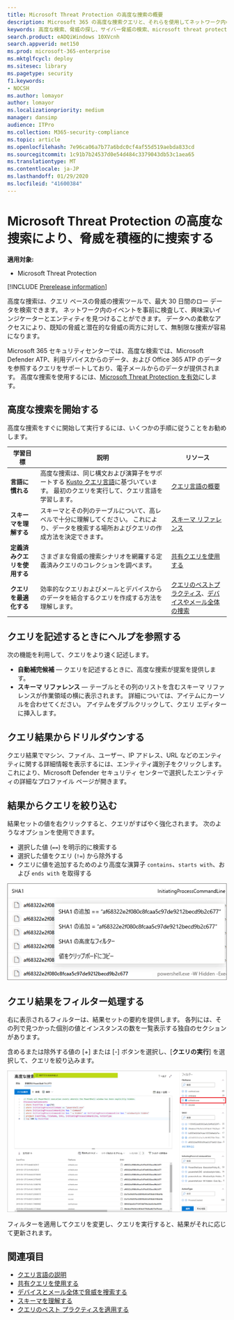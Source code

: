 ```yaml
---
title: Microsoft Threat Protection の高度な捜索の概要
description: Microsoft 365 の高度な捜索クエリと、それらを使用してネットワーク内の脅威と弱点を積極的に発見する方法について学習する
keywords: 高度な検索、脅威の探し、サイバー脅威の検索、microsoft threat protection、microsoft 365、mtp、m365、search、query、テレメトリ、カスタム検出、スキーマ、kusto、microsoft 365、Microsoft Threat Protection
search.product: eADQiWindows 10XVcnh
search.appverid: met150
ms.prod: microsoft-365-enterprise
ms.mktglfcycl: deploy
ms.sitesec: library
ms.pagetype: security
f1.keywords:
- NOCSH
ms.author: lomayor
author: lomayor
ms.localizationpriority: medium
manager: dansimp
audience: ITPro
ms.collection: M365-security-compliance
ms.topic: article
ms.openlocfilehash: 7e96ca06a7b77a6bdc0cf4af55d519aebda833cd
ms.sourcegitcommit: 1c91b7b24537d0e54d484c3379043db53c1aea65
ms.translationtype: MT
ms.contentlocale: ja-JP
ms.lasthandoff: 01/29/2020
ms.locfileid: "41600384"
---
```

# <a name="proactively-hunt-for-threats-with-advanced-hunting-in-microsoft-threat-protection"></a>Microsoft Threat Protection の高度な捜索により、脅威を積極的に捜索する

**適用対象:**
- Microsoft Threat Protection

[!INCLUDE [Prerelease information](../includes/prerelease.md)]

高度な捜索は、クエリ ベースの脅威の捜索ツールで、最大 30 日間のロー データを検索できます。 ネットワーク内のイベントを事前に検査して、興味深いインジケーターとエンティティを見つけることができます。 データへの柔軟なアクセスにより、既知の脅威と潜在的な脅威の両方に対して、無制限な捜索が容易になります。

Microsoft 365 セキュリティセンターでは、高度な検索では、Microsoft Defender ATP、利用デバイスからのデータ、および Office 365 ATP のデータを参照するクエリをサポートしており、電子メールからのデータが提供されます。 高度な捜索を使用するには、[Microsoft Threat Protection を有効](mtp-enable.md)にします。

## <a name="get-started-with-advanced-hunting"></a>高度な捜索を開始する

高度な捜索をすぐに開始して実行するには、いくつかの手順に従うことをお勧めします。

| 学習目標 | 説明 | リソース |
|--|--|--|
| **言語に慣れる** | 高度な捜索は、同じ構文および演算子をサポートする [Kusto クエリ言語](https://docs.microsoft.com/azure/kusto/query/)に基づいています。 最初のクエリを実行して、クエリ言語を学習します。 | [クエリ言語の概要](advanced-hunting-query-language.md) |
| **スキーマを理解する** | スキーマとその列のテーブルについて、高レベルで十分に理解してください。 これにより、データを検索する場所およびクエリの作成方法を決定できます。 | [スキーマ リファレンス](advanced-hunting-schema-tables.md) |
| **定義済みクエリを使用する** | さまざまな脅威の捜索シナリオを網羅する定義済みクエリのコレクションを調べます。 | [共有クエリを使用する](advanced-hunting-shared-queries.md)
| **クエリを最適化する** | 効率的なクエリおよびメールとデバイスからのデータを結合するクエリを作成する方法を理解します。 | [クエリのベストプラクティス](advanced-hunting-shared-queries.md)、[デバイスやメール全体の捜索](advanced-hunting-best-practices.md)

## <a name="get-help-as-you-write-queries"></a>クエリを記述するときにヘルプを参照する
次の機能を利用して、クエリをより速く記述します。
- **自動補完候補** — クエリを記述するときに、高度な捜索が提案を提供します。 
- **スキーマ リファレンス** — テーブルとその列のリストを含むスキーマ リファレンスが作業領域の横に表示されます。 詳細については、アイテムにカーソルを合わせてください。 アイテムをダブルクリックして、クエリ エディターに挿入します。

## <a name="drilldown-from-query-results"></a>クエリ結果からドリルダウンする
クエリ結果でマシン、ファイル、ユーザー、IP アドレス、URL などのエンティティに関する詳細情報を表示するには、エンティティ識別子をクリックします。 これにより、Microsoft Defender セキュリティ センターで選択したエンティティの詳細なプロファイル ページが開きます。

## <a name="tweak-your-queries-from-the-results"></a>結果からクエリを絞り込む
結果セットの値を右クリックすると、クエリがすばやく強化されます。 次のようなオプションを使用できます。

- 選択した値 (`==`) を明示的に検索する
- 選択した値をクエリ (`!=`) から除外する 
- クエリに値を追加するためのより高度な演算子 `contains`、`starts with`、および `ends with` を取得する 

![Microsoft Defender ATP の高度な捜索結果セットの画像](../images/advanced-hunting-results-filter.png)

## <a name="filter-the-query-results"></a>クエリ結果をフィルター処理する
右に表示されるフィルターは、結果セットの要約を提供します。 各列には、その列で見つかった個別の値とインスタンスの数を一覧表示する独自のセクションがあります。

含めるまたは除外する値の [+] または [-] ボタンを選択し、[**クエリの実行**] を選択して、クエリを絞り込みます。

![高度な捜索フィルターの画像](../images/advanced-hunting-filter.png)

フィルターを適用してクエリを変更し、クエリを実行すると、結果がそれに応じて更新されます。

## <a name="related-topics"></a>関連項目
- [クエリ言語の説明](advanced-hunting-query-language.md)
- [共有クエリを使用する](advanced-hunting-shared-queries.md)
- [デバイスとメール全体で脅威を捜索する](advanced-hunting-query-emails-devices.md)
- [スキーマを理解する](advanced-hunting-schema-tables.md)
- [クエリのベスト プラクティスを適用する](advanced-hunting-best-practices.md)